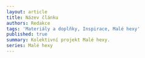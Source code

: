 ```yaml
---
layout: article
title: Název článku
authors: Redakce
tags: 'Materiály a doplňky, Inspirace, Malé hexy'
published: true
summary: Kolektivní projekt Malé hexy.
series: Malé hexy
---
```

